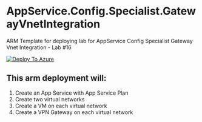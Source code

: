 # AppService.Config.Specialist.GatewayVnetIntegration
ARM Template for deploying lab for AppService Config Specialist Gateway Vnet Integration - Lab #16

[![Deploy To Azure](https://aka.ms/deploytoazurebutton)](https://portal.azure.com/#create/Microsoft.Template/uri/https%3A%2F%2Fraw.githubusercontent.com%2Famymcel%2FAppService.Config.Specialist.GatewayVnetIntegration.2%2Fmain%2Fazuredeploy.json)


## This arm deployment will:

1. Create an App Service with App Service Plan
2. Create two virtual networks
4. Create a VM on each virtual network
5. Create a VPN Gateway on each virtual network
